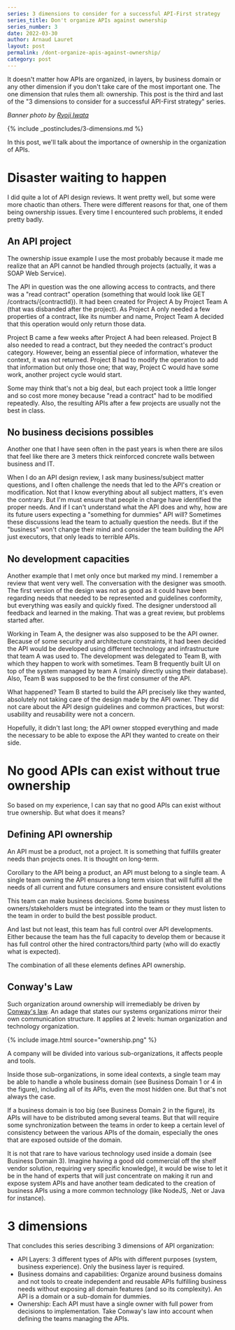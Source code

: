 ```yaml
---
series: 3 dimensions to consider for a successful API-First strategy
series_title: Don't organize APIs against ownership
series_number: 3
date: 2022-03-30
author: Arnaud Lauret
layout: post
permalink: /dont-organize-apis-against-ownership/
category: post
---
```


It doesn't matter how APIs are organized, in layers, by business domain or any other dimension if you don't take care of the most important one. The one dimension that rules them all: ownership. This post is the third and last of the "3 dimensions to consider for a successful API-First strategy" series.
<!--more-->

_Banner photo by [Ryoji Iwata](https://unsplash.com/@ryoji__iwata?utm_source=milanote&utm_medium=referral&utm_campaign=api-credit)_

{% include _postincludes/3-dimensions.md %}

In this post, we'll talk about the importance of ownership in the organization of APIs.

# Disaster waiting to happen

I did quite a lot of API design reviews. It went pretty well, but some were more chaotic than others. There were different reasons for that, one of them being ownership issues. Every time I encountered such problems, it ended pretty badly.

## An API project 

The ownership issue example I use the most probably because it made me realize that an API  cannot be handled through projects (actually, it was a SOAP Web Service).

The API in question was the one allowing access to contracts, and there was a "read contract" operation (something that would look like GET /contracts/{contractId}). It had been created for Project A by Project Team A (that was disbanded after the project). As Project A only needed a few properties of a contract, like its number and name, Project Team A decided that this operation would only return those data. 

Project B came a few weeks after Project A had been released. Project B also needed to read a contract, but they needed the contract's product category. However, being an essential piece of information, whatever the context, it was not returned. Project B had to modify the operation to add that information but only those one; that way, Project C would have some work, another project cycle would start.

Some may think that's not a big deal, but each project took a little longer and so cost more money because "read a contract" had to be modified repeatedly. Also, the resulting APIs after a few projects are usually not the best in class.

## No business decisions possibles

Another one that I have seen often in the past years is when there are silos that feel like there are 3 meters thick reinforced concrete walls between business and IT. 

When I do an API design review, I ask many business/subject matter questions, and I often challenge the needs that led to the API's creation or modification. Not that I know everything about all subject matters, it's even the contrary. But I'm must ensure that people in charge have identified the proper needs. And if I can't understand what the API does and why, how are its future users expecting a "something for dummies" API will? Sometimes these discussions lead the team to actually question the needs. But if the "business" won't change their mind and consider the team building the API just executors, that only leads to terrible APIs.

## No development capacities

Another example that I met only once but marked my mind. I remember a review that went very well. The conversation with the designer was smooth. The first version of the design was not as good as it could have been regarding needs that needed to be represented and guidelines conformity, but everything was easily and quickly fixed. The designer understood all feedback and learned in the making. That was a great review, but problems started after.

Working in Team A, the designer was also supposed to be the API owner. Because of some security and architecture constraints, it had been decided the API would be developed using different technology and infrastructure that team A was used to. The development was delegated to Team B, with which they happen to work with sometimes. Team B frequently built UI on top of the system managed by team A (mainly directly using their database). Also, Team B was supposed to be the first consumer of the API.

What happened? Team B started to build the API precisely like they wanted, absolutely not taking care of the design made by the API owner. They did not care about the API design guidelines and common practices, but worst: usability and reusability were not a concern.

Hopefully, it didn't last long; the API owner stopped everything and made the necessary to be able to expose the API they wanted to create on their side.

# No good APIs can exist without true ownership

So based on my experience, I can say that no good APIs can exist without true ownership. But what does it means?

## Defining API ownership

An API must be a product, not a project. It is something that fulfills greater needs than projects ones. It is thought on long-term.

Corollary to the API being a product, an API must belong to a single team.  A single team owning the API ensures a long term vision that will fulfill all the needs of all current and future consumers and ensure consistent evolutions

This team can make business decisions. Some business owners/stakeholders must be integrated into the team or they must listen to the team in order to build the best possible product. 

And last but not least, this team has full control over API developments. Either because the team has the full capacity to develop them or because it has full control other the hired contractors/third party (who will do exactly what is expected). 

The combination of all these elements defines API ownership.

## Conway's Law

Such organization around ownership will irremediably be driven by [Conway's law](https://en.wikipedia.org/wiki/Conway%27s_law). An adage that states our systems organizations mirror their own communication structure. It applies at 2 levels: human organization and technology organization.

{% include image.html source="ownership.png" %}

A company will be divided into various sub-organizations, it affects people and tools. 

Inside those sub-organizations, in some ideal contexts, a single team may be able to handle a whole business domain (see Business Domain 1 or 4 in the figure), including all of its APIs, even the most hidden one. But that's not always the case. 

If a business domain is too big (see Business Domain 2 in the figure), its APIs will have to be distributed among several teams. But that will require some synchronization between the teams in order to keep a certain level of consistency between the various APIs of the domain, especially the ones that are exposed outside of the domain.

It is not that rare to have various technology used inside a domain (see Business Domain 3). Imagine having a good old commercial off the shelf vendor solution, requiring very specific knowledge), it would be wise to let it be in the hand of experts that will just concentrate on making it run and expose system APIs and have another team dedicated to the creation of business APIs using a more common technology (like NodeJS, .Net or Java for instance).

# 3 dimensions

That concludes this series describing 3 dimensions of API organization:

- API Layers: 3 different types of APIs with different purposes (system, business experience). Only the business layer is required.
- Business domains and capabilities: Organize around business domains and not tools to create independent and reusable APIs fulfilling business needs without exposing all domain features (and so its complexity). An API is a domain or a sub-domain for dummies.
- Ownership: Each API must have a single owner with full power from decisions to implementation. Take Conway's law into account when defining the teams managing the APIs.